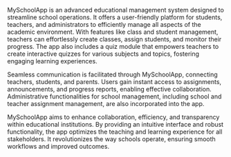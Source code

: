 MySchoolApp is an advanced educational management system designed to streamline school operations. It offers a user-friendly platform for students, teachers, and administrators to efficiently manage all aspects of the academic environment. With features like class and student management, teachers can effortlessly create classes, assign students, and monitor their progress. The app also includes a quiz module that empowers teachers to create interactive quizzes for various subjects and topics, fostering engaging learning experiences. 

Seamless communication is facilitated through MySchoolApp, connecting teachers, students, and parents. Users gain instant access to assignments, announcements, and progress reports, enabling effective collaboration. Administrative functionalities for school management, including school and teacher assignment management, are also incorporated into the app. 

MySchoolApp aims to enhance collaboration, efficiency, and transparency within educational institutions. By providing an intuitive interface and robust functionality, the app optimizes the teaching and learning experience for all stakeholders. It revolutionizes the way schools operate, ensuring smooth workflows and improved outcomes.
